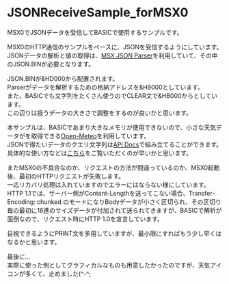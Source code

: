 # JSONReceiveSample_forMSX0
MSX0でJSONデータを受信してBASICで使用するサンプルです。  

MSX0のHTTP通信のサンプルをベースに、JSONを受信するようにしています。  
JSONデータの解析と値の取得は、[MSX JSON Parser](https://github.com/ricbit/msxjson)を利用していて、その中のJSON.BINが必要となります。  

JSON.BINが&HD000から配置されます。  
Parserがデータを解析するための格納アドレスを&H9000としています。  
また、BASICでも文字列をたくさん使うのでCLEAR文で&HB000からとしています。  
この辺りは扱うデータの大きさで調整をするのが良いかと思います。  
  
本サンプルは、BASICであまり大きなメモリが使用できないので、小さな天気データがを取得できる[Open-Meteo](https://open-meteo.com/)を利用しています。  
JSONで得たいデータのクエリ文字列は[API Docs](https://open-meteo.com/en/docs)で組み立てることができます。  
具体的な使い方などは[こちら](https://paiza.hatenablog.com/entry/2021/11/04/130000)をご覧いただくのが早いかと思います。  
  
またMSX0の不具合なのか、リクエストの方法が間違っているのか、MSX0起動後、最初のHTTPリクエストが失敗します。  
一応リカバリ処理は入れていますのでエラーにはならない様にしています。  
HTTP 1.1では、サーバー側がContent-Lengthを送ってこない場合、Transfer-Encoding: chunked のモードになりBodyデータが小さく区切られ、その区切り毎の最初に16進のサイズデータが付加されて送られてきますが、BASICで解析が面倒なので、リクエスト時にHTTP 1.0を宣言しています。  
  
目視できるようにPRINT文を多用していますが、最小限にすればもう少し早くはなるかと思います。  

最後に...  
実際に使った例としてグラフィカルなものも用意したかったのですが、天気アイコンが多くて、止めました(^-^;
